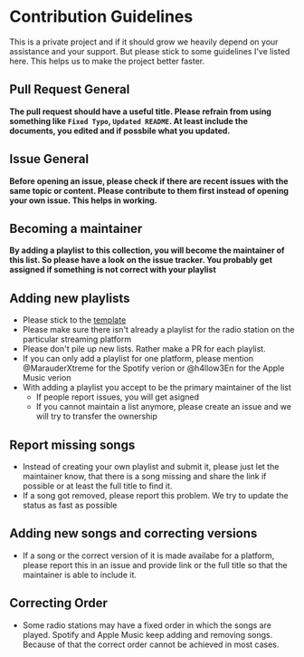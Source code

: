 # Contribution Guidelines

This is a private project and if it should grow we heavily depend on your assistance and your support. But please stick to some guidelines I've listed here. This helps us to make the project better faster.

## Pull Request General
**The pull request should have a useful title. Please refrain from using something like `Fixed Typo`, `Updated README`. At least include the documents, you edited and if possbile what you updated.**

## Issue General
**Before opening an issue, please check if there are recent issues with the same topic or content. Please contribute to them first instead of opening your own issue. This helps in working.**

## Becoming a maintainer
**By adding a playlist to this collection, you will become the maintainer of this list. So please have a look on the issue tracker. You probably get assigned if something is not correct with your playlist**

## Adding new playlists
* Please stick to the [template](template/template.md)
* Please make sure there isn't already a playlist for the radio station on the particular streaming platform
* Please don't pile up new lists. Rather make a PR for each playlist.
* If you can only add a playlist for one platform, please mention @MarauderXtreme for the Spotify verion or @h4llow3En for the Apple Music verion
* With adding a playlist you accept to be the primary maintainer of the list
	* If people report issues, you will get asigned
	* If you cannot maintain a list anymore, please create an issue and we will try to transfer the ownership

## Report missing songs
* Instead of creating your own playlist and submit it, please just let the maintainer know, that there is a song missing and share the link if possible or at least the full title to find it.
* If a song got removed, please report this problem. We try to update the status as fast as possible

## Adding new songs and correcting versions
* If a song or the correct version of it is made availabe for a platform, please report this in an issue and provide link or the full title so that the maintainer is able to include it.

## Correcting Order
* Some radio stations may have a fixed order in which the songs are played. Spotify and Apple Music keep adding and removing songs. Because of that the correct order cannot be achieved in most cases.
